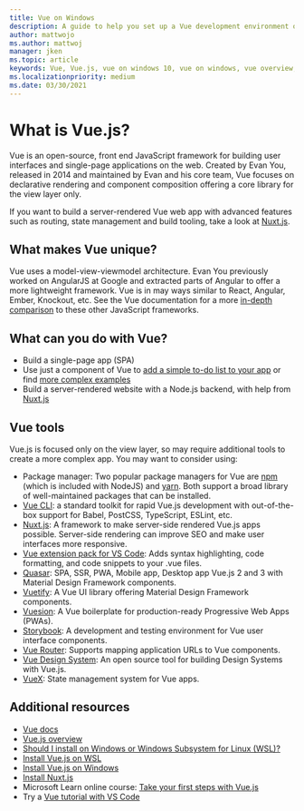 ```yaml
---
title: Vue on Windows
description: A guide to help you set up a Vue development environment on Windows 10.
author: mattwojo 
ms.author: mattwoj 
manager: jken
ms.topic: article
keywords: Vue, Vue.js, vue on windows 10, vue on windows, vue overview, what is vue, vue with windows, set up vue on windows, vue dev environment, set up a vue development environment 
ms.localizationpriority: medium
ms.date: 03/30/2021
---
```


# What is Vue.js?

Vue is an open-source, front end JavaScript framework for building user interfaces and single-page applications on the web. Created by Evan You, released in 2014 and maintained by Evan and his core team, Vue focuses on declarative rendering and component composition offering a core library for the view layer only.

If you want to build a server-rendered Vue web app with advanced features such as routing, state management and build tooling, take a look at [Nuxt.js](./nuxtjs-on-wsl.md).

## What makes Vue unique?

Vue uses a model-view-viewmodel architecture. Evan You previously worked on AngularJS at Google and extracted parts of Angular to offer a more lightweight framework. Vue is in may ways similar to React, Angular, Ember, Knockout, etc. See the Vue documentation for a more [in-depth comparison](https://vuejs.org/v2/guide/comparison.html) to these other JavaScript frameworks.

## What can you do with Vue?

- Build a single-page app (SPA)
- Use just a component of Vue to [add a simple to-do list to your app](https://vuejs.org/v2/guide/single-file-components.html#Getting-Started) or find [more complex examples](https://vuejsexamples.com/)
- Build a server-rendered website with a Node.js backend, with help from [Nuxt.js](./nuxtjs-on-wsl.md)

## Vue tools

Vue.js is focused only on the view layer, so may require additional tools to create a more complex app. You may want to consider using:

- Package manager: Two popular package managers for Vue are [npm](https://www.npmjs.com/) (which is included with NodeJS) and [yarn](https://yarnpkg.com/). Both support a broad library of well-maintained packages that can be installed.
- [Vue CLI](https://cli.vuejs.org): a standard toolkit for rapid Vue.js development with out-of-the-box support for Babel, PostCSS, TypeScript, ESLint, etc.
- [Nuxt.js](./nuxtjs-on-wsl.md): A framework to make server-side rendered Vue.js apps possible. Server-side rendering can improve SEO and make user interfaces more responsive.
- [Vue extension pack for VS Code](https://marketplace.visualstudio.com/items?itemName=mubaidr.vuejs-extension-pack): Adds syntax highlighting, code formatting, and code snippets to your .vue files.
- [Quasar](https://quasar.dev/): SPA, SSR, PWA, Mobile app, Desktop app Vue.js 2 and 3 with Material Design Framework components.
- [Vuetify](https://vuetifyjs.com/): A Vue UI library offering Material Design Framework components.
- [Vuesion](https://github.com/vuesion/vuesion): A Vue boilerplate for production-ready Progressive Web Apps (PWAs).
- [Storybook](https://storybook.js.org/): A development and testing environment for Vue user interface components.
- [Vue Router](https://router.vuejs.org/): Supports mapping application URLs to Vue components.
- [Vue Design System](https://vueds.com/): An open source tool for building Design Systems with Vue.js.
- [VueX](https://vuex.vuejs.org/): State management system for Vue apps.

## Additional resources

- [Vue docs](https://vuejs.org/)
- [Vue.js overview](./vue-overview.md)
- [Should I install on Windows or Windows Subsystem for Linux (WSL)?](./windows-or-wsl.md)
- [Install Vue.js on WSL](./vue-on-wsl.md)
- [Install Vue.js on Windows](./vue-on-windows.md)
- [Install Nuxt.js](./nuxtjs-on-wsl.md)
- Microsoft Learn online course: [Take your first steps with Vue.js](/learn/paths/vue-first-steps/)
- Try a [Vue tutorial with VS Code](https://code.visualstudio.com/docs/nodejs/vuejs-tutorial)
